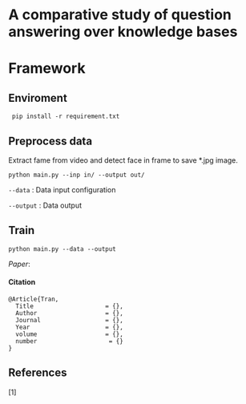 # A comparative study of question answering over knowledge bases

# Framework
## Enviroment
` pip install -r requirement.txt` 
## Preprocess data
Extract fame from video and detect face in frame to save *.jpg image.

`python main.py --inp in/ --output out/ `

`--data` : Data input configuration

`--output` : Data output

##  Train

`python main.py --data --output`

*Paper*: []()
#### Citation 
```
@Article{Tran,
  Title                    = {},
  Author                   = {},
  Journal                  = {},
  Year                     = {},
  volume                   = {},
  number                    = {}
}
```

## References
[1] 


